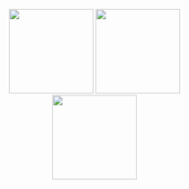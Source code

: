 <p align="center">
  <img src="https://github-readme-stats.vercel.app/api?username=xthrasher&theme=radical&show_icons=tr" width="%100" height="150px" />
  <img src="https://github-readme-stats.vercel.app/api/pin/?username=xthrasher&repo=Facebook-Profile-Concept&theme=radical" width="%100" height="150px" /><br>
  <img src="https://github-readme-stats.vercel.app/api/pin/?username=xthrasher&repo=Instagram-Profile-Concept&theme=radical" width="%100" height="150px" />
</p>

